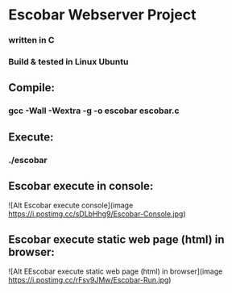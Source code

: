 # Escobar Webserver Project
### written in C
### Build & tested in Linux Ubuntu
## Compile:
### gcc -Wall -Wextra -g -o escobar escobar.c
## Execute:
### ./escobar
## Escobar execute in console:
![Alt Escobar execute console](image https://i.postimg.cc/sDLbHhg9/Escobar-Console.jpg)
## Escobar execute static web page (html) in browser:
![Alt EEscobar execute static web page (html) in browser](image https://i.postimg.cc/rFsv9JMw/Escobar-Run.jpg)